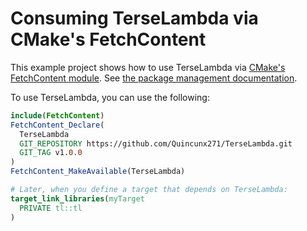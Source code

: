 # Consuming TerseLambda via CMake's FetchContent

This example project shows how to use TerseLambda via [CMake's FetchContent module](https://cmake.org/cmake/help/latest/module/FetchContent.html).
See [the package management documentation](/docs/package-management.md#cmake).

To use TerseLambda, you can use the following:

```cmake
include(FetchContent)
FetchContent_Declare(
  TerseLambda
  GIT_REPOSITORY https://github.com/Quincunx271/TerseLambda.git
  GIT_TAG v1.0.0
)
FetchContent_MakeAvailable(TerseLambda)

# Later, when you define a target that depends on TerseLambda:
target_link_libraries(myTarget
  PRIVATE tl::tl
)
```
